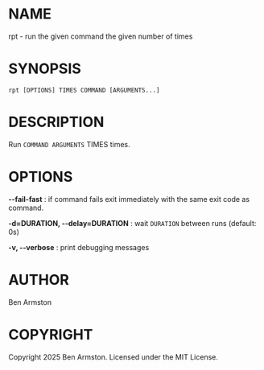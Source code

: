 # NAME

rpt - run the given command the given number of times

# SYNOPSIS

```
rpt [OPTIONS] TIMES COMMAND [ARGUMENTS...]
```

# DESCRIPTION

Run `COMMAND ARGUMENTS` TIMES times.

# OPTIONS

**--fail-fast**
: if command fails exit immediately with the same exit code as command.

**-d=DURATION, --delay=DURATION**
: wait `DURATION` between runs (default: 0s)

**-v, --verbose**
: print debugging messages



# AUTHOR

Ben Armston

# COPYRIGHT

Copyright 2025 Ben Armston. Licensed under the MIT License.
